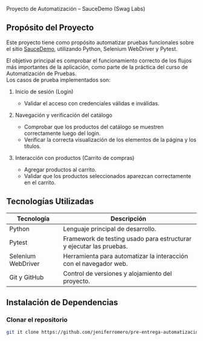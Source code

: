  Proyecto de Automatización – SauceDemo (Swag Labs)

## Propósito del Proyecto
Este proyecto tiene como propósito automatizar pruebas funcionales sobre el sitio [SauceDemo](https://www.saucedemo.com/), utilizando Python, Selenium WebDriver y Pytest.

El objetivo principal es comprobar el funcionamiento correcto de los flujos más importantes de la aplicación, como parte de la práctica del curso de Automatización de Pruebas.  
Los casos de prueba implementados son:

1. Inicio de sesión (Login)  
   - Validar el acceso con credenciales válidas e inválidas.

2. Navegación y verificación del catálogo  
   - Comprobar que los productos del catálogo se muestren correctamente luego del login.  
   - Verificar la correcta visualización de los elementos de la página y los títulos.

3. Interacción con productos (Carrito de compras)  
   - Agregar productos al carrito.  
   - Validar que los productos seleccionados aparezcan correctamente en el carrito.


## Tecnologías Utilizadas

| Tecnología | Descripción |
|-------------|-------------|
| Python | Lenguaje principal de desarrollo. |
| Pytest | Framework de testing usado para estructurar y ejecutar las pruebas. |
| Selenium WebDriver | Herramienta para automatizar la interacción con el navegador web. |
| Git y GitHub | Control de versiones y alojamiento del proyecto. |


##  Instalación de Dependencias

###  Clonar el repositorio
```bash
git it clone https://github.com/jeniferromero/pre-entrega-automatizacion-testing-jenifer-romero.git